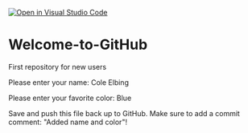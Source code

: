 [![Open in Visual Studio Code](https://classroom.github.com/assets/open-in-vscode-f059dc9a6f8d3a56e377f745f24479a46679e63a5d9fe6f495e02850cd0d8118.svg)](https://classroom.github.com/online_ide?assignment_repo_id=6788292&assignment_repo_type=AssignmentRepo)
# Welcome-to-GitHub
First repository for new users

Please enter your name: Cole Elbing

Please enter your favorite color: Blue

Save and push this file back up to GitHub. 
Make sure to add a commit comment: "Added name and color"!
